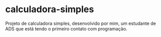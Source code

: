 # calculadora-simples
Projeto de calculadora simples, desenvolvido por mim, um estudante de ADS que está tendo o primeiro contato com programação.
